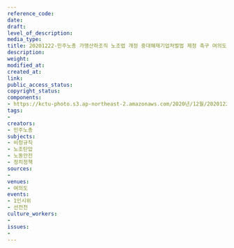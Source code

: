 ```yaml
---
reference_code: 
date: 
draft: 
level_of_description: 
media_type: 
title: 20201222-민주노총 가맹산하조직 노조법 개정 중대해재기업처벌법 제정 촉구 여의도 촛불 1인시위
description: 
weight: 
modified_at: 
created_at: 
link: 
public_access_status: 
copyright_status: 
components:
- https://kctu-photo.s3.ap-northeast-2.amazonaws.com/2020년/12월/20201222-민주노총+가맹산하조직+노조법+개정+중대해재기업처벌법+제정+촉구+여의도+촛불+1인시위/1280_1DX4339.jpg
tags:
- 
creators:
- 민주노총
subjects:
- 비정규직
- 노조탄압
- 노동안전
- 정치정책
sources:
- 
venues:
- 여의도
events:
- 1인시위
- 선전전
culture_workers:
- 
issues:
- 
---
```

